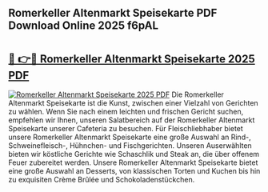 ## Romerkeller Altenmarkt Speisekarte PDF Download Online 2025 f6pAL

# <h2><a href="http://gc7qqr.nevu.top/?p=Romerkeller+Altenmarkt+Speisekarte">🔗 👉🔴 Romerkeller Altenmarkt Speisekarte 2025 PDF</a></h2>

[![Romerkeller Altenmarkt Speisekarte 2025 PDF](https://i.imgur.com/dBaPXMq.png)](http://gc7qqr.nevu.top/?p=Romerkeller+Altenmarkt+Speisekarte)
Die Romerkeller Altenmarkt Speisekarte ist die Kunst, zwischen einer Vielzahl von Gerichten zu wählen. Wenn Sie nach einem leichten und frischen Gericht suchen, empfehlen wir Ihnen, unseren Salatbereich auf der Romerkeller Altenmarkt Speisekarte unserer Cafeteria zu besuchen. Für Fleischliebhaber bietet unsere Romerkeller Altenmarkt Speisekarte eine große Auswahl an Rind-, Schweinefleisch-, Hühnchen- und Fischgerichten. Unseren Auserwählten bieten wir köstliche Gerichte wie Schaschlik und Steak an, die über offenem Feuer zubereitet werden. Unsere Romerkeller Altenmarkt Speisekarte bietet eine große Auswahl an Desserts, von klassischen Torten und Kuchen bis hin zu exquisiten Crème Brûlée und Schokoladenstückchen.
